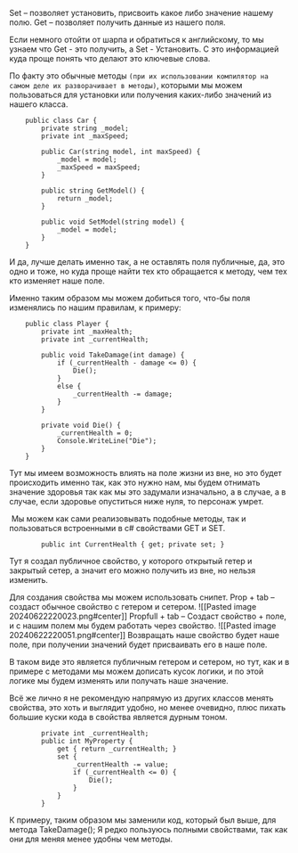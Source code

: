 Set – позволяет установить, присвоить какое либо значение нашему полю.
Get – позволяет получить данные из нашего поля.

Если немного отойти от шарпа и обратиться к английскому, то мы узнаем что Get - это получить, а Set - Установить. С это информацией куда проще понять что делают это ключевые слова.

По факту это обычные методы `(при их использовании компилятор на самом деле их разворачивает в методы)`, которыми мы можем пользоваться для установки или получения каких-либо значений из нашего класса.
```Csharp
    public class Car {
        private string _model;
        private int _maxSpeed;

        public Car(string model, int maxSpeed) {
            _model = model;
            _maxSpeed = maxSpeed;
        }

        public string GetModel() {
            return _model;
        }
        
        public void SetModel(string model) {
            _model = model;
        }
    }
```

И да, лучше делать именно так, а не оставлять поля публичные, да, это одно и тоже, но куда проще найти тех кто обращается к методу, чем тех кто изменяет наше поле.

Именно таким образом мы можем добиться того, что-бы поля изменялись по нашим правилам, к примеру:

```Csharp
    public class Player {
        private int _maxHealth;
        private int _currentHealth;

        public void TakeDamage(int damage) {
            if (_currentHealth - damage <= 0) {
                Die();
            }
            else {
                _currentHealth -= damage;
            }
        }

        private void Die() {
            _currentHealth = 0;
            Console.WriteLine("Die");
        }
    }
```
Тут мы имеем возможность влиять на поле жизни из вне, но это будет происходить именно так, как это нужно нам, мы будем отнимать значение здоровья так как мы это задумали изначально, а в случае, а в случае, если здоровье опуститься ниже нуля, то персонаж умрет.

 Мы можем как сами реализовывать подобные методы, так и пользоваться встроенными в c# свойствами GET и SET.
 
```Csharp
        public int CurrentHealth { get; private set; }
```
Тут я создал публичное свойство, у которого открытый гетер и закрытый сетер, а значит его можно получить из вне, но нельзя изменить.

Для создания свойства мы можем использовать снипет.
Prop + tab – создаст обычное свойство с гетером и сетером.
![[Pasted image 20240622220023.png#center]]
Propfull + tab – Создаст свойство + поле, и с нашим полем мы будем работать через свойство.
![[Pasted image 20240622220051.png#center]]
Возвращать наше свойство будет наше поле, при получении значений будет присваивать его в наше поле.

В таком виде это является публичным гетером и сетером, но тут, как и в примере с методами мы можем дописать кусок логики, и по этой логике мы будем изменять или получать наше значение.

Всё же лично я не рекомендую напрямую из других классов менять свойства, это хоть и выглядит удобно, но менее очевидно, плюс пихать большие куски кода в свойства является дурным тоном.

```Csharp
        private int _currentHealth;
        public int MyProperty {
            get { return _currentHealth; }
            set {
                _currentHealth -= value;
                if (_currentHealth <= 0) {
                    Die();
                }
            }
        }
```
К примеру, таким образом мы заменили код, который был выше, для метода TakeDamage();
Я редко пользуюсь полными свойствами, так как они для меняя менее удобны чем методы.